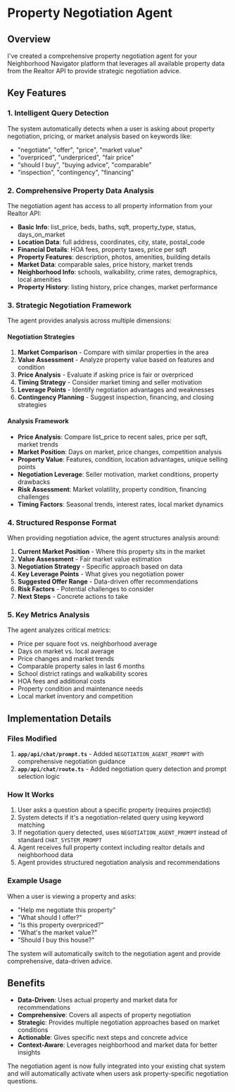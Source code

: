 # Property Negotiation Agent

## Overview
I've created a comprehensive property negotiation agent for your Neighborhood Navigator platform that leverages all available property data from the Realtor API to provide strategic negotiation advice.

## Key Features

### 1. **Intelligent Query Detection**
The system automatically detects when a user is asking about property negotiation, pricing, or market analysis based on keywords like:
- "negotiate", "offer", "price", "market value"
- "overpriced", "underpriced", "fair price"
- "should I buy", "buying advice", "comparable"
- "inspection", "contingency", "financing"

### 2. **Comprehensive Property Data Analysis**
The negotiation agent has access to all property information from your Realtor API:
- **Basic Info**: list_price, beds, baths, sqft, property_type, status, days_on_market
- **Location Data**: full address, coordinates, city, state, postal_code
- **Financial Details**: HOA fees, property taxes, price per sqft
- **Property Features**: description, photos, amenities, building details
- **Market Data**: comparable sales, price history, market trends
- **Neighborhood Info**: schools, walkability, crime rates, demographics, local amenities
- **Property History**: listing history, price changes, market performance

### 3. **Strategic Negotiation Framework**
The agent provides analysis across multiple dimensions:

#### **Negotiation Strategies**
1. **Market Comparison** - Compare with similar properties in the area
2. **Value Assessment** - Analyze property value based on features and condition
3. **Price Analysis** - Evaluate if asking price is fair or overpriced
4. **Timing Strategy** - Consider market timing and seller motivation
5. **Leverage Points** - Identify negotiation advantages and weaknesses
6. **Contingency Planning** - Suggest inspection, financing, and closing strategies

#### **Analysis Framework**
- **Price Analysis**: Compare list_price to recent sales, price per sqft, market trends
- **Market Position**: Days on market, price changes, competition analysis
- **Property Value**: Features, condition, location advantages, unique selling points
- **Negotiation Leverage**: Seller motivation, market conditions, property drawbacks
- **Risk Assessment**: Market volatility, property condition, financing challenges
- **Timing Factors**: Seasonal trends, interest rates, local market dynamics

### 4. **Structured Response Format**
When providing negotiation advice, the agent structures analysis around:
1. **Current Market Position** - Where this property sits in the market
2. **Value Assessment** - Fair market value estimation
3. **Negotiation Strategy** - Specific approach based on data
4. **Key Leverage Points** - What gives you negotiation power
5. **Suggested Offer Range** - Data-driven offer recommendations
6. **Risk Factors** - Potential challenges to consider
7. **Next Steps** - Concrete actions to take

### 5. **Key Metrics Analysis**
The agent analyzes critical metrics:
- Price per square foot vs. neighborhood average
- Days on market vs. local average
- Price changes and market trends
- Comparable property sales in last 6 months
- School district ratings and walkability scores
- HOA fees and additional costs
- Property condition and maintenance needs
- Local market inventory and competition

## Implementation Details

### Files Modified
1. **`app/api/chat/prompt.ts`** - Added `NEGOTIATION_AGENT_PROMPT` with comprehensive negotiation guidance
2. **`app/api/chat/route.ts`** - Added negotiation query detection and prompt selection logic

### How It Works
1. User asks a question about a specific property (requires projectId)
2. System detects if it's a negotiation-related query using keyword matching
3. If negotiation query detected, uses `NEGOTIATION_AGENT_PROMPT` instead of standard `CHAT_SYSTEM_PROMPT`
4. Agent receives full property context including realtor details and neighborhood data
5. Agent provides structured negotiation analysis and recommendations

### Example Usage
When a user is viewing a property and asks:
- "Help me negotiate this property"
- "What should I offer?"
- "Is this property overpriced?"
- "What's the market value?"
- "Should I buy this house?"

The system will automatically switch to the negotiation agent and provide comprehensive, data-driven advice.

## Benefits
- **Data-Driven**: Uses actual property and market data for recommendations
- **Comprehensive**: Covers all aspects of property negotiation
- **Strategic**: Provides multiple negotiation approaches based on market conditions
- **Actionable**: Gives specific next steps and concrete advice
- **Context-Aware**: Leverages neighborhood and market data for better insights

The negotiation agent is now fully integrated into your existing chat system and will automatically activate when users ask property-specific negotiation questions.
